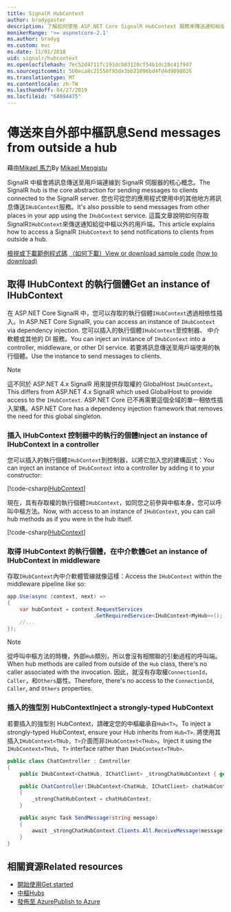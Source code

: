 ```yaml
---
title: SignalR HubContext
author: bradygaster
description: 了解如何使用 ASP.NET Core SignalR HubContext 服務來傳送通知給從中樞以外的用戶端。
monikerRange: '>= aspnetcore-2.1'
ms.author: bradyg
ms.custom: mvc
ms.date: 11/01/2018
uid: signalr/hubcontext
ms.openlocfilehash: 7ec52d4711fc191dcb83120cf54b1dc28c41f947
ms.sourcegitcommit: 5b0eca8c21550f95de3bb21096bd4fd4d9098026
ms.translationtype: MT
ms.contentlocale: zh-TW
ms.lasthandoff: 04/27/2019
ms.locfileid: "64894475"
---
```

# <a name="send-messages-from-outside-a-hub"></a><span data-ttu-id="87993-103">傳送來自外部中樞訊息</span><span class="sxs-lookup"><span data-stu-id="87993-103">Send messages from outside a hub</span></span>

<span data-ttu-id="87993-104">藉由[Mikael 馬力](https://twitter.com/MikaelM_12)</span><span class="sxs-lookup"><span data-stu-id="87993-104">By [Mikael Mengistu](https://twitter.com/MikaelM_12)</span></span>

<span data-ttu-id="87993-105">SignalR 中樞會將訊息傳送至用戶端連線到 SignalR 伺服器的核心概念。</span><span class="sxs-lookup"><span data-stu-id="87993-105">The SignalR hub is the core abstraction for sending messages to clients connected to the SignalR server.</span></span> <span data-ttu-id="87993-106">您也可從您的應用程式使用中的其他地方將訊息傳送`IHubContext`服務。</span><span class="sxs-lookup"><span data-stu-id="87993-106">It's also possible to send messages from other places in your app using the `IHubContext` service.</span></span> <span data-ttu-id="87993-107">這篇文章說明如何存取 SignalR`IHubContext`來傳送通知給從中樞以外的用戶端。</span><span class="sxs-lookup"><span data-stu-id="87993-107">This article explains how to access a SignalR `IHubContext` to send notifications to clients from outside a hub.</span></span>

<span data-ttu-id="87993-108">[檢視或下載範例程式碼](https://github.com/aspnet/AspNetCore.Docs/tree/master/aspnetcore/signalr/hubcontext/sample/) [（如何下載）](xref:index#how-to-download-a-sample)</span><span class="sxs-lookup"><span data-stu-id="87993-108">[View or download sample code](https://github.com/aspnet/AspNetCore.Docs/tree/master/aspnetcore/signalr/hubcontext/sample/) [(how to download)](xref:index#how-to-download-a-sample)</span></span>

## <a name="get-an-instance-of-ihubcontext"></a><span data-ttu-id="87993-109">取得 IHubContext 的執行個體</span><span class="sxs-lookup"><span data-stu-id="87993-109">Get an instance of IHubContext</span></span>

<span data-ttu-id="87993-110">在 ASP.NET Core SignalR 中，您可以存取的執行個體`IHubContext`透過相依性插入。</span><span class="sxs-lookup"><span data-stu-id="87993-110">In ASP.NET Core SignalR, you can access an instance of `IHubContext` via dependency injection.</span></span> <span data-ttu-id="87993-111">您可以插入的執行個體`IHubContext`至控制器、 中介軟體或其他的 DI 服務。</span><span class="sxs-lookup"><span data-stu-id="87993-111">You can inject an instance of `IHubContext` into a controller, middleware, or other DI service.</span></span> <span data-ttu-id="87993-112">若要將訊息傳送至用戶端使用的執行個體。</span><span class="sxs-lookup"><span data-stu-id="87993-112">Use the instance to send messages to clients.</span></span>

> [!NOTE]
> <span data-ttu-id="87993-113">這不同於 ASP.NET 4.x SignalR 用來提供存取權的 GlobalHost `IHubContext`。</span><span class="sxs-lookup"><span data-stu-id="87993-113">This differs from ASP.NET 4.x SignalR which used GlobalHost to provide access to the `IHubContext`.</span></span> <span data-ttu-id="87993-114">ASP.NET Core 已不再需要這個全域的單一相依性插入架構。</span><span class="sxs-lookup"><span data-stu-id="87993-114">ASP.NET Core has a dependency injection framework that removes the need for this global singleton.</span></span>

### <a name="inject-an-instance-of-ihubcontext-in-a-controller"></a><span data-ttu-id="87993-115">插入 IHubContext 控制器中的執行的個體</span><span class="sxs-lookup"><span data-stu-id="87993-115">Inject an instance of IHubContext in a controller</span></span>

<span data-ttu-id="87993-116">您可以插入的執行個體`IHubContext`到控制器，以將它加入您的建構函式：</span><span class="sxs-lookup"><span data-stu-id="87993-116">You can inject an instance of `IHubContext` into a controller by adding it to your constructor:</span></span>

[!code-csharp[IHubContext](hubcontext/sample/Controllers/HomeController.cs?range=12-19,57)]

<span data-ttu-id="87993-117">現在，具有存取權的執行個體`IHubContext`，如同您之前參與中樞本身，您可以呼叫中樞方法。</span><span class="sxs-lookup"><span data-stu-id="87993-117">Now, with access to an instance of `IHubContext`, you can call hub methods as if you were in the hub itself.</span></span>

[!code-csharp[IHubContext](hubcontext/sample/Controllers/HomeController.cs?range=21-25)]

### <a name="get-an-instance-of-ihubcontext-in-middleware"></a><span data-ttu-id="87993-118">取得 IHubContext 的執行個體，在中介軟體</span><span class="sxs-lookup"><span data-stu-id="87993-118">Get an instance of IHubContext in middleware</span></span>

<span data-ttu-id="87993-119">存取`IHubContext`內中介軟體管線就像這樣：</span><span class="sxs-lookup"><span data-stu-id="87993-119">Access the `IHubContext` within the middleware pipeline like so:</span></span>

```csharp
app.Use(async (context, next) =>
{
    var hubContext = context.RequestServices
                            .GetRequiredService<IHubContext<MyHub>>();
    //...
});
```

> [!NOTE]
> <span data-ttu-id="87993-120">從呼叫中樞方法的時機，外部`Hub`類別，所以會沒有相關聯的引動過程的呼叫端。</span><span class="sxs-lookup"><span data-stu-id="87993-120">When hub methods are called from outside of the `Hub` class, there's no caller associated with the invocation.</span></span> <span data-ttu-id="87993-121">因此，就沒有存取權`ConnectionId`， `Caller`，和`Others`屬性。</span><span class="sxs-lookup"><span data-stu-id="87993-121">Therefore, there's no access to the `ConnectionId`, `Caller`, and `Others` properties.</span></span>

### <a name="inject-a-strongly-typed-hubcontext"></a><span data-ttu-id="87993-122">插入的強型別 HubContext</span><span class="sxs-lookup"><span data-stu-id="87993-122">Inject a strongly-typed HubContext</span></span>

<span data-ttu-id="87993-123">若要插入的強型別 HubContext，請確定您的中樞繼承自`Hub<T>`。</span><span class="sxs-lookup"><span data-stu-id="87993-123">To inject a strongly-typed HubContext, ensure your Hub inherits from `Hub<T>`.</span></span> <span data-ttu-id="87993-124">將使用其插入`IHubContext<THub, T>`介面而非`IHubContext<THub>`。</span><span class="sxs-lookup"><span data-stu-id="87993-124">Inject it using the `IHubContext<THub, T>` interface rather than `IHubContext<THub>`.</span></span>

```csharp
public class ChatController : Controller
{
    public IHubContext<ChatHub, IChatClient> _strongChatHubContext { get; }

    public ChatController(IHubContext<ChatHub, IChatClient> chatHubContext)
    {
        _strongChatHubContext = chatHubContext;
    }

    public async Task SendMessage(string message)
    {
        await _strongChatHubContext.Clients.All.ReceiveMessage(message);
    }
}
```

## <a name="related-resources"></a><span data-ttu-id="87993-125">相關資源</span><span class="sxs-lookup"><span data-stu-id="87993-125">Related resources</span></span>

* [<span data-ttu-id="87993-126">開始使用</span><span class="sxs-lookup"><span data-stu-id="87993-126">Get started</span></span>](xref:tutorials/signalr)
* [<span data-ttu-id="87993-127">中樞</span><span class="sxs-lookup"><span data-stu-id="87993-127">Hubs</span></span>](xref:signalr/hubs)
* [<span data-ttu-id="87993-128">發佈至 Azure</span><span class="sxs-lookup"><span data-stu-id="87993-128">Publish to Azure</span></span>](xref:signalr/publish-to-azure-web-app)
